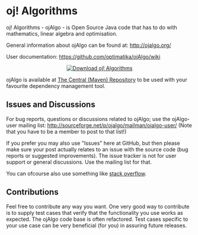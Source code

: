 # oj! Algorithms

oj! Algorithms - ojAlgo - is Open Source Java code that has to do with mathematics, linear algebra and optimisation.

General information about ojAlgo can be found at: http://ojalgo.org/

User documentation: https://github.com/optimatika/ojAlgo/wiki

<p align="center">
<a href="https://sourceforge.net/projects/ojalgo/files/latest/download" rel="nofollow"><img alt="Download oj! Algorithms" src="https://a.fsdn.com/con/app/sf-download-button"></a>
</p>

ojAlgo is available at [The Central (Maven) Repository](http://search.maven.org/#search%7Cga%7C1%7Cg%3A%22org.ojalgo%22%20AND%20a%3A%22ojalgo%22) to be used with your favourite dependency management tool.

## Issues and Discussions

For bug reports, questions or discussions related to ojAlgo; use the ojAlgo-user mailing list: http://sourceforge.net/p/ojalgo/mailman/ojalgo-user/
(Note that you have to be a member to post to that list!)

If you prefer you may also use "Issues" here at GitHub, but then please make sure your post actually relates to an issue with the source code (bug reports or suggested improvements). The issue tracker is not for user support or general discussions. Use the mailing list for that.

You can ofcourse also use something like [stack overflow](http://stackoverflow.com).

## Contributions

Feel free to contribute any way you want. One very good way to contribute is to supply test cases that verify that the functionality you use works as expected. The ojAlgo code base is often refactored. Test cases specific to your use case can be very beneficial (for you) in assuring future releases.
